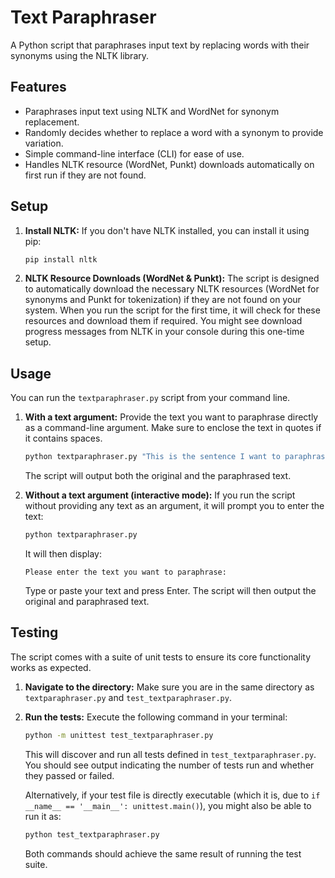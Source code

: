 # Text Paraphraser

A Python script that paraphrases input text by replacing words with their synonyms using the NLTK library.

## Features

-   Paraphrases input text using NLTK and WordNet for synonym replacement.
-   Randomly decides whether to replace a word with a synonym to provide variation.
-   Simple command-line interface (CLI) for ease of use.
-   Handles NLTK resource (WordNet, Punkt) downloads automatically on first run if they are not found.

## Setup

1.  **Install NLTK:**
    If you don't have NLTK installed, you can install it using pip:
    ```bash
    pip install nltk
    ```

2.  **NLTK Resource Downloads (WordNet & Punkt):**
    The script is designed to automatically download the necessary NLTK resources (WordNet for synonyms and Punkt for tokenization) if they are not found on your system. When you run the script for the first time, it will check for these resources and download them if required. You might see download progress messages from NLTK in your console during this one-time setup.

## Usage

You can run the `textparaphraser.py` script from your command line.

1.  **With a text argument:**
    Provide the text you want to paraphrase directly as a command-line argument. Make sure to enclose the text in quotes if it contains spaces.
    ```bash
    python textparaphraser.py "This is the sentence I want to paraphrase."
    ```
    The script will output both the original and the paraphrased text.

2.  **Without a text argument (interactive mode):**
    If you run the script without providing any text as an argument, it will prompt you to enter the text:
    ```bash
    python textparaphraser.py
    ```
    It will then display:
    ```
    Please enter the text you want to paraphrase: 
    ```
    Type or paste your text and press Enter. The script will then output the original and paraphrased text.

## Testing

The script comes with a suite of unit tests to ensure its core functionality works as expected.

1.  **Navigate to the directory:**
    Make sure you are in the same directory as `textparaphraser.py` and `test_textparaphraser.py`.

2.  **Run the tests:**
    Execute the following command in your terminal:
    ```bash
    python -m unittest test_textparaphraser.py
    ```
    This will discover and run all tests defined in `test_textparaphraser.py`. You should see output indicating the number of tests run and whether they passed or failed.

    Alternatively, if your test file is directly executable (which it is, due to `if __name__ == '__main__': unittest.main()`), you might also be able to run it as:
    ```bash
    python test_textparaphraser.py
    ```
    Both commands should achieve the same result of running the test suite.
